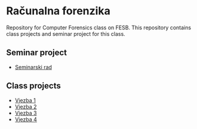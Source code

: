 # Računalna forenzika
Repository for Computer Forensics class on FESB.
This repository contains class projects and seminar project for this class.
## Seminar project
- [Seminarski rad](/Seminarski_rad)
## Class projects
- [Vjezba 1](/Laboratorijske_vjezbe/Lab-1)
- [Vjezba 2](/Laboratorijske_vjezbe/Lab-2)
- [Vjezba 3](/Laboratorijske_vjezbe/Lab-3)
- [Vjezba 4](/Laboratorijske_vjezbe/Lab-4)
